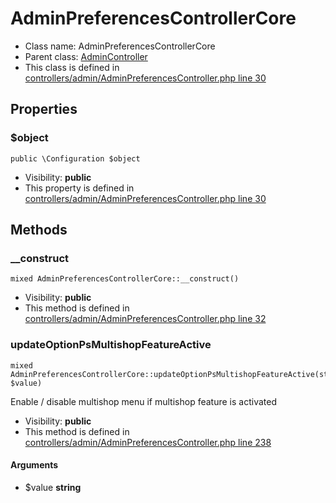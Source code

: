 AdminPreferencesControllerCore
===============






* Class name: AdminPreferencesControllerCore
* Parent class: [AdminController](AdminControllerCore)
* This class is defined in [controllers/admin/AdminPreferencesController.php line 30](https://github.com/PrestaShop/PrestaShop/blob/1.6.1.1/controllers/admin/AdminPreferencesController.php#L30)





Properties
----------


### $object

    public \Configuration $object





* Visibility: **public**
* This property is defined in [controllers/admin/AdminPreferencesController.php line 30](https://github.com/PrestaShop/PrestaShop/blob/1.6.1.1/controllers/admin/AdminPreferencesController.php#30)


Methods
-------


### __construct

    mixed AdminPreferencesControllerCore::__construct()





* Visibility: **public**
* This method is defined in [controllers/admin/AdminPreferencesController.php line 32](https://github.com/PrestaShop/PrestaShop/blob/1.6.1.1/controllers/admin/AdminPreferencesController.php#32)




### updateOptionPsMultishopFeatureActive

    mixed AdminPreferencesControllerCore::updateOptionPsMultishopFeatureActive(string $value)

Enable / disable multishop menu if multishop feature is activated



* Visibility: **public**
* This method is defined in [controllers/admin/AdminPreferencesController.php line 238](https://github.com/PrestaShop/PrestaShop/blob/1.6.1.1/controllers/admin/AdminPreferencesController.php#238)


#### Arguments
* $value **string**


